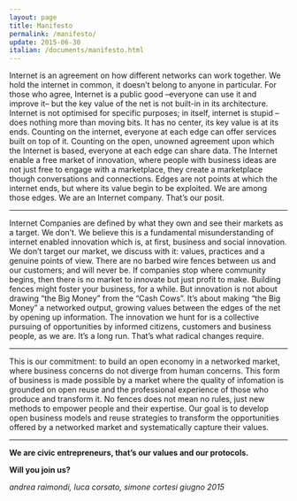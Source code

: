 ```yaml
---
layout: page
title: Manifesto
permalink: /manifesto/
update: 2015-06-30
italian: /documents/manifesto.html
---
```


Internet is an agreement on how different networks can work together. We hold the internet in common, it doesn’t belong to anyone in particular. For those who agree, Internet is a public good –everyone can use it and improve it– but the key value of the net is not built-in in its architecture. Internet is not optimised for specific purposes; in itself, internet is stupid –does nothing more than moving bits. It has no center, its key value is at its ends. Counting on the internet, everyone at each edge can offer services built on top of it. Counting on the open, unowned agreement upon which the Internet is based, everyone at each edge can share data. The Internet enable a free market of innovation, where people with business ideas are not just free to engage with a marketplace, they create a marketplace though conversations and connections. Edges are not points at which the internet ends, but where its value begin to be exploited. We are among those edges. We are an Internet company. That’s our posit.

<hr>

Internet Companies are defined by what they own and see their markets as a target. We don’t. We believe this is a fundamental misunderstanding of internet enabled innovation which is, at first, business and social innovation. We don’t target our market, we discuss with it: values, practices and a genuine points of view. There are no barbed wire fences between us and our customers; and will never be. If companies stop where community begins, then there is no market to innovate but just profit to make. Building fences might foster your business, for a while. But innovation is not about drawing “the Big Money” from the “Cash Cows”. It’s about making “the Big Money” a networked output, growing values between the edges of the net by opening up information. The innovation we hunt for is a collective pursuing of opportunities by informed citizens, customers and business people, as we are. It’s a long run. That’s what radical changes require.

<hr>

This is our commitment: to build an open economy in a networked market, where business concerns do not diverge from human concerns. This form of business is made possible by a market where the quality of infomation is grounded on open reuse and the professional experience of those who produce and transform it. No fences does not mean no rules, just new methods to empower people and their expertise. Our goal is to develop open business models and reuse strategies to transform the opportunities offered by a networked market and systematically capture their values.

<hr>

**We are civic entrepreneurs, that’s our values and our protocols.**

**Will you join us?**

*andrea raimondi, luca corsato, simone cortesi giugno 2015*
